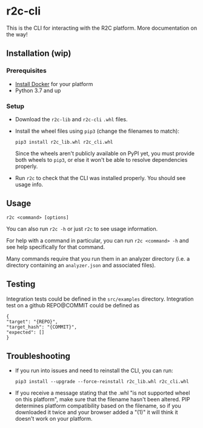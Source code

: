 # r2c-cli

This is the CLI for interacting with the R2C platform. More documentation on the way!

## Installation (wip)

### Prerequisites

- [Install Docker](https://docs.docker.com/install/) for your platform
- Python 3.7 and up

### Setup

- Download the `r2c-lib` and `r2c-cli` `.whl` files.
- Install the wheel files using `pip3` (change the filenames to match):

  ```
  pip3 install r2c_lib.whl r2c_cli.whl
  ```

  Since the wheels aren't publicly available on PyPI yet, you must provide both wheels to `pip3`, or else it won't be able to resolve dependencies properly.

- Run `r2c` to check that the CLI was installed properly. You should see usage info.

## Usage

```
r2c <command> [options]
```

You can also run `r2c -h` or just `r2c` to see usage information.

For help with a command in particular, you can run `r2c <command> -h` and see help specifically for that command.

Many commands require that you run them in an analyzer directory (i.e. a directory containing an `analyzer.json` and associated files).

## Testing

Integration tests could be defined in the `src/examples` directory.
Integration test on a github REPO@COMMIT could be defined as

```
{
"target": "{REPO}",
"target_hash": "{COMMIT}",
"expected": []
}
```

## Troubleshooting

- If you run into issues and need to reinstall the CLI, you can run:

  ```
  pip3 install --upgrade --force-reinstall r2c_lib.whl r2c_cli.whl
  ```

- If you receive a message stating that the .whl "is not supported wheel on this platform", make sure that the filename hasn't been altered. PIP determines platform compatibility based on the filename, so if you downloaded it twice and your browser added a "(1)" it will think it doesn't work on your platform.
